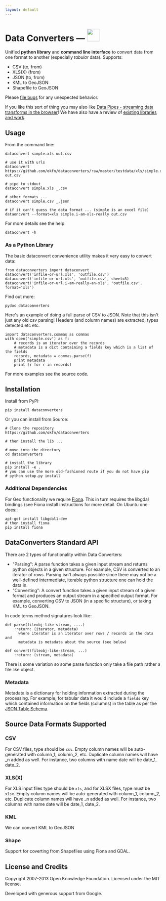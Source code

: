 ```yaml
---
layout: default
---
```


<h1>
  Data Converters 
  &mdash;
  <a href="http://okfnlabs.org/"><img src="http://assets.okfn.org/p/labs/img/logo-flask.png" alt="" style="height: 40px;" /></a>
</h1>

Unified **python library** and **command line interface** to convert data from
one format to another (especially *tabular* data). Supports:

* CSV (to, from)
* XLS(X) (from)
* JSON (to, from)
* KML to GeoJSON
* Shapefile to GeoJSON

Please [file bugs][issues] for any unexpected behavior.

If you like this sort of thing you may also like [Data Pipes - streaming data transforms in the browser][datapipes]! We have also have a review of [existing libraries and work][existing].

[issues]: https://github.com/okfn/dataconverters/issues
[datapipes]: http://datapipes.okfnlabs.org/
[existing]: docs/existing.html

## Usage

From the command line:

    dataconvert simple.xls out.csv

    # use it with urls
    dataconvert https://github.com/okfn/dataconverters/raw/master/testdata/xls/simple.xls out.csv

    # pipe to stdout
    dataconvert simple.xls _.csv

    # other formats ...
    dataconvert simple.csv _.json

    # if it can't guess the data format ... (simple is an excel file)
    dataoncvert --format=xls simple.i-am-xls-really out.csv

For more details see the help:

    dataconvert -h

### As a Python Library

The basic dataconvert convenience utility makes it very easy to convert data:

    from dataconverters import dataconvert
    dataconvert('infile-or-url.xls', 'outfile.csv')
    dataconvert('infile-or-url.xls', 'outfile.csv', sheet=3)
    dataconvert('infile-or-url.i-am-really-an-xls', 'outfile.csv', format='xls')

Find out more:

    pydoc dataconverters

Here's an example of doing a full parse of CSV to JSON. Note that this isn't
just any old csv parsing! Headers (and column names) are extracted, types
detected etc etc.

    import dataconverters.commas as commas
    with open('simple.csv') as f:
        # records is an iterator over the records
        # metadata is a dict containing a fields key which is a list of the fields
        records, metadata = commas.parse(f)
        print metadata
        print [r for r in records]

For more examples see the source code.


## Installation

Install from PyPI:

    pip install dataconverters

Or you can install from Source:

    # Clone the repository
    https://github.com/okfn/dataconverters
     
    # then install the lib ...
    
    # move into the directory
    cd dataconverters
    
    # install the library
    pip install -e .
    # you can use the more old-fashioned route if you do not have pip
    # python setup.py install

### Additional Dependencies

For Geo functionality we require [Fiona](http://toblerity.github.com/fiona/).
This in turn requires the libgdal bindings (see Fiona install instructions for
more detail. On Ubuntu one does::

    apt-get install libgdal1-dev
    # then install fiona
    pip install fiona


## DataConverters Standard API

There are 2 types of functionality within Data Converters:

* "Parsing": A parse function takes a given input stream and returns python
  objects in a given structure. For example, CSV is converted to an iterator of
  rows. Parsing isn't always possible since there may not be a well-defined
  intermediate, iterable python structure one can hold the data in.
* "Converting": A convert function takes a given input stream of a given format
  and produces an output stream in a specified output format. For example,
  converting CSV to JSON (in a specific structure), or taking KML to GeoJSON.

In code terms method signatures look like:


    def parse(fileobj-like-stream, ....)
        :return: (iterator, metadata)
          where iterator is an iterator over rows / records in the data and
          metadata is metadata about the source (see below)
    
    def convert(fileobj-like-stream, ...)
        :return: (stream, metadata)

There is some variation so some parse function only take a file path rather a file like object.

### Metadata

Metadata is a dictionary for holding information extracted during the
processing. For example, for tabular data it would include a `fields` key which
contained information on the fields (columns) in the table as per the [JSON
Table Schema](http://www.dataprotocols.org/en/latest/json-table-schema.html).


## Source Data Formats Supported

### CSV

For CSV files, type should be `csv`. Empty column names will be auto-generated
with column_1, column_2, etc. Duplicate column names will have _n added as
well. For instance, two columns with name date will be date_1, date_2.


### XLS(X)

For XLS input files type should be `xls`, and for XLSX files, type must be
`xlsx`. Empty column names will be auto-generated with column_1, column_2, etc.
Duplicate column names will have _n added as well. For instance, two columns
with name date will be date_1, date_2.

### KML

We can convert KML to GeoJSON

### Shape

Support for coverting from Shapefiles using Fiona and GDAL.

## License and Credits

Copyright 2007-2013 Open Knowledge Foundation. Licensed under the MIT license.

Developed with generous support from Google.

